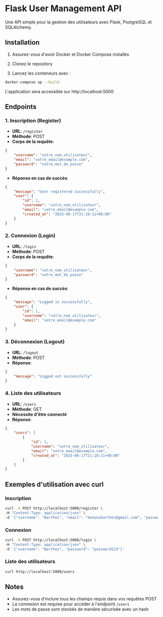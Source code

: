 # Flask User Management API

Une API simple pour la gestion des utilisateurs avec Flask, PostgreSQL et SQLAlchemy.

## Installation

1. Assurez-vous d'avoir Docker et Docker Compose installés

2. Clonez le repository

3. Lancez les conteneurs avec :
```bash
docker-compose up --build
```

L'application sera accessible sur http://localhost:5000

## Endpoints

### 1. Inscription (Register)
- **URL**: `/register`
- **Méthode**: POST
- **Corps de la requête**:
```json
{
    "username": "votre_nom_utilisateur",
    "email": "votre_email@example.com",
    "password": "votre_mot_de_passe"
}
```
- **Réponse en cas de succès**:
```json
{
    "message": "User registered successfully",
    "user": {
        "id": 1,
        "username": "votre_nom_utilisateur",
        "email": "votre_email@example.com",
        "created_at": "2025-06-17T21:10:11+00:00"
    }
}
```

### 2. Connexion (Login)
- **URL**: `/login`
- **Méthode**: POST
- **Corps de la requête**:
```json
{
    "username": "votre_nom_utilisateur",
    "password": "votre_mot_de_passe"
}
```
- **Réponse en cas de succès**:
```json
{
    "message": "Logged in successfully",
    "user": {
        "id": 1,
        "username": "votre_nom_utilisateur",
        "email": "votre_email@example.com"
    }
}
```

### 3. Déconnexion (Logout)
- **URL**: `/logout`
- **Méthode**: POST
- **Réponse**:
```json
{
    "message": "Logged out successfully"
}
```

### 4. Liste des utilisateurs
- **URL**: `/users`
- **Méthode**: GET
- **Nécessite d'être connecté**
- **Réponse**:
```json
{
    "users": [
        {
            "id": 1,
            "username": "votre_nom_utilisateur",
            "email": "votre_email@example.com",
            "created_at": "2025-06-17T21:10:11+00:00"
        }
    ]
}
```

## Exemples d'utilisation avec curl

### Inscription
```bash
curl -X POST http://localhost:5000/register \
-H "Content-Type: application/json" \
-d '{"username": "Barthez", "email": "kenwoubarthez@gmail.com", "password": "password123"}'
```

### Connexion
```bash
curl -X POST http://localhost:5000/login \
-H "Content-Type: application/json" \
-d '{"username": "Barthez", "password": "password123"}'
```

### Liste des utilisateurs
```bash
curl http://localhost:5000/users
```

## Notes
- Assurez-vous d'inclure tous les champs requis dans vos requêtes POST
- La connexion est requise pour accéder à l'endpoint `/users`
- Les mots de passe sont stockés de manière sécurisée avec un hash
